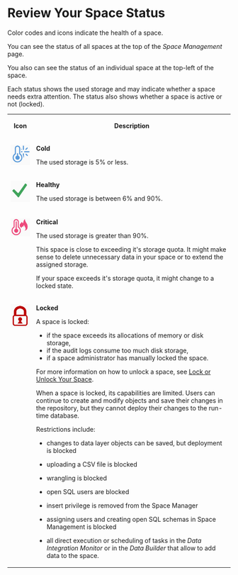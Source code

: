 <!-- loiob2915bf4c184465983f2ed055ebc00fc -->

# Review Your Space Status

Color codes and icons indicate the health of a space.

You can see the status of all spaces at the top of the *Space Management* page.

You also can see the status of an individual space at the top-left of the space.

Each status shows the used storage and may indicate whether a space needs extra attention. The status also shows whether a space is active or not \(locked\).


<table>
<tr>
<th valign="top">

Icon

</th>
<th valign="top">

Description

</th>
</tr>
<tr>
<td valign="top">

![](images/Cold_Space_Status_ff2d06e.jpg)

</td>
<td valign="top">

**Cold**

The used storage is 5% or less.

</td>
</tr>
<tr>
<td valign="top">

![](images/Green_Space_Status_f746833.jpg)

</td>
<td valign="top">

**Healthy**

The used storage is between 6% and 90%.

</td>
</tr>
<tr>
<td valign="top">

![](images/Hot_Space_Status_c64656e.jpg)

</td>
<td valign="top">

**Critical**

The used storage is greater than 90%.

This space is close to exceeding it's storage quota. It might make sense to delete unnecessary data in your space or to extend the assigned storage.

If your space exceeds it's storage quota, it might change to a locked state.

</td>
</tr>
<tr>
<td valign="top">

![](images/Status_Locked_Space_9fa9e79.jpg)

</td>
<td valign="top">

**Locked**

A space is locked:

-   if the space exceeds its allocations of memory or disk storage,
-   if the audit logs consume too much disk storage,
-   if a space administrator has manually locked the space.

For more information on how to unlock a space, see [Lock or Unlock Your Space](lock-or-unlock-your-space-c05b6a6.md).

When a space is locked, its capabilities are limited. Users can continue to create and modify objects and save their changes in the repository, but they cannot deploy their changes to the run-time database.

Restrictions include:

-   changes to data layer objects can be saved, but deployment is blocked

-   uploading a CSV file is blocked

-   wrangling is blocked

-   open SQL users are blocked

-   insert privilege is removed from the Space Manager

-   assigning users and creating open SQL schemas in Space Management is blocked

-   all direct execution or scheduling of tasks in the *Data Integration Monitor* or in the *Data Builder* that allow to add data to the space.



</td>
</tr>
</table>


